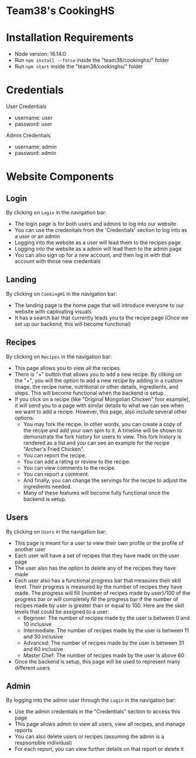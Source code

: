 # Team38's CookingHS

# Installation Requirements
* Node version: 16.14.0
* Run `npm install --force` inside the "team38/cookinghs/" folder
* Run `npm start` inside the "team38/cookinghs/" folder

# Credentials
User Credentials
* username: user
* password: user

Admin Credentials
* username: admin
* password: admin

# Website Components

## Login
By clicking on `Login` in the navigation bar:
* The login page is for both users and admins to log into our website
* You can use the credenitals from the 'Credentials' section to log into as a user or an admin
* Logging into the website as a user will lead them to the recipes page
* Logging into the website as a admin will lead them to the admin page
* You can also sign up for a new account, and then log in with that account with those new credentials

## Landing
By clicking on `CookingHS` in the navigation bar:
* The landing page is the home page that will introduce everyone to our website with captivating visuals
* It has a search bar that currently leads you to the recipe page (Once we set up our backend, this will become functional)

## Recipes
By clicking on `Recipes` in the navigation bar:
* This page allows you to view all the recipes
* There is "+" button that allows you to add a new recipe. By cliking on the "+", you will the option to add a new recipe by adding in a custom image, the recipe name, nutritional or other details, ingredients, and steps. This will become functional when the backend is setup.
* If you click on a recipe (like "Original Mongolian Chicken" foor example), it will send you to a page with similar details to what we can see when we want to add a recipe. However, this page, also include several other options:
  * You may fork the recipe. In other words, you can create a copy of the recipe and add your own spin to it. A timeline will be shown to demonstrate the fork history for users to view. This fork history is rendered as a list and you can see an example for the recipe "Archer's Fried Chicken".
  * You can report the recipe.
  * You can add a rating or review to the recipe.
  * You can view comments to the recipe.
  * You can report a comment.
  * And finally, you can change the servings for the recipe to adjust the ingredients needed.
  * Many of these features will become fully functional once the backend is setup.

## Users
By clicking on `Users` in the navigation bar:
* This page is meant for a user to view their own profile or the profile of another user
* Each user will have a set of recipes that they have made on the user page
* The user also has the option to delete any of the recipes they have made
* Each user also has a functional progress bar that measures their skill level. Their progress is measured by the number of recipes they have made. The progress will fill {number of recipes made by user}/100 of the progress bar or will completely fill the progress bar if the number of recipes made by user is greater than or equal to 100. Here are the skill levels that could be assigned to a user:
  * Beginner: The number of recipes made by the user is between 0 and 10 inclusive
  * Intermediate: The number of recipes made by the user is between 11 and 30 inclusive
  * Advanced: The number of recipes made by the user is between 31 and 60 inclusive
  * Master Chef: The number of recipes made by the user is above 60
* Once the backend is setup, this page will be used to represent many different users 

## Admin
By logging into the admin user through the `Login` in the navigation bar:
* Use the admin credentials in the "Credentials" section to access this page
* This page allows admin to view all users, view all recipes, and manage reports
* You can also delete users or recipes (assuming the admin is a respsonsible individual)
* For each report, you can view further details on that report or delete it
